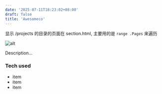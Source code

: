 ```yaml
---
date: '2025-07-11T18:23:02+08:00'
draft: false
title: 'Awesomeco'
---
```


显示 /projects 的目录的页面在 section.html, 主要用的是 `range .Pages` 来遍历

![alt](//via.placeholder.com/640x150)

Description...

### Tech used

* item
* item
* item
